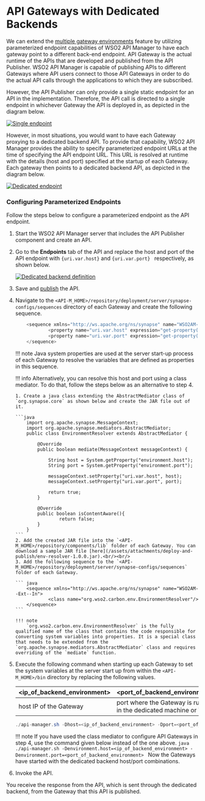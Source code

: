 # API Gateways with Dedicated Backends

We can extend the [multiple gateway environments]({{base_path}}/deploy-and-publish/deploy-on-gateway/api-gateway/maintaining-separate-production-and-sandbox-gateways) feature by utilizing parameterized endpoint capabilities of WSO2 API Manager to have each gateway point to a different back-end endpoint. API Gateway is the actual runtime of the APIs that are developed and published from the API Publisher. WSO2 API Manager is capable of publishing APIs to different Gateways where API users connect to those API Gateways in order to do the actual API calls through the applications to which they are subscribed.

However, the API Publisher can only provide a single static endpoint for an API in the implementation. Therefore, the API call is directed to a single endpoint in whichever Gateway the API is deployed in, as depicted in the diagram below.

[![Single endpoint]({{base_path}}/assets/img/learn/single-endpoint.png)]({{base_path}}/assets/img/learn/single-endpoint.png)

However, in most situations, you would want to have each Gateway proxying to a dedicated backend API. To provide that capability, WSO2 API Manager provides the ability to specify parameterized endpoint URLs at the time of specifying the API endpoint URL. This URL is resolved at runtime with the details (host and port) specified at the startup of each Gateway. Each gateway then points to a dedicated backend API, as depicted in the diagram below.

[![Dedicated endpoint]({{base_path}}/assets/img/learn/dedicated-endpoint.png)]({{base_path}}/assets/img/learn/dedicated-endpoint.png)
### Configuring Parameterized Endpoints

Follow the steps below to configure a parameterized endpoint as the API endpoint.

1.  Start the WSO2 API Manager server that includes the API Publisher component and create an API.
2.  Go to the **Endpoints** tab of the API and replace the host and port of the API endpoint with `{uri.var.host}` and `{uri.var.port} ` respectively, as shown below.

    [![Dedicated backend definition]({{base_path}}/assets/img/learn/dedicated-backend-def.png)]({{base_path}}/assets/img/learn/dedicated-backend-def.png)

3.  Save and [publish]({{base_path}}/deploy-and-publish/publish-on-dev-portal/publish-an-api) the API.

4.  Navigate to the `<API-M_HOME>/repository/deployment/server/synapse-configs/sequences` directory of each Gateway and create the following sequence.

    ``` java
        <sequence xmlns="http://ws.apache.org/ns/synapse" name="WSO2AM--Ext--In">
                <property name="uri.var.host" expression="get-property('system','host')" />
                <property name="uri.var.port" expression="get-property('system','port')" />
        </sequence>
    ```

    !!! note
        Java system properties are used at the server start-up process of each Gateway to resolve the variables that are defined as properties in this sequence.

    !!! info
        Alternatively, you can resolve this host and port using a class mediator. To do that, follow the steps below as an alternative to step 4.

        1. Create a java class extending the AbstractMediator class of `org.synapse.core` as shown below and create the JAR file out of it.

        ```java
            import org.apache.synapse.MessageContext;
            import org.apache.synapse.mediators.AbstractMediator;
            public class EnvironmentResolver extends AbstractMediator {

                @Override
                public boolean mediate(MessageContext messageContext) {

                    String host = System.getProperty("environment.host");
                    String port = System.getProperty("environment.port");

                    messageContext.setProperty("uri.var.host", host);
                    messageContext.setProperty("uri.var.port", port);

                    return true;
                }

                @Override
                public boolean isContentAware(){
                        return false;
                }
            }
        ```
        2. Add the created JAR file into the `<API-M_HOME>/repository/components/lib` folder of each Gateway. You can download a sample JAR file [here](/assets/attachments/deploy-and-publish/env-resolver-1.0.0.jar).<br/><br/>
        3. Add the following sequence to the `<API-M_HOME>/repository/deployment/server/synapse-configs/sequences` folder of each Gateway.

        ``` java
            <sequence xmlns="http://ws.apache.org/ns/synapse" name="WSO2AM--Ext--In">
                    <class name="org.wso2.carbon.env.EnvironmentResolver"/>
            </sequence>
        ```

        !!! note
            `org.wso2.carbon.env.EnvironmentResolver` is the fully qualified name of the class that contains the code responsible for converting system variables into properties. It is a special class that needs to be extended from the `org.apache.synapse.mediators.AbstractMediator` class and requires overriding of the `mediate` function.


5.  Execute the following command when starting up each Gateway to set the system variables at the server start up from within the `<API-M_HOME>/bin` directory by replacing the following values.

    | **&lt;ip\_of\_backend\_environment&gt;** | **&lt;port\_of\_backend\_environment&gt;**                       |
    |------------------------------------------|------------------------------------------------------------------|
    | host IP of the Gateway                   | port where the Gateway is running in the dedicated machine or VM |

    ```java
    ./api-manager.sh -Dhost=<ip_of_backend_environment> -Dport=<port_of_backend_environment>
    ```

    !!! note
        If you have used the class mediator to configure API Gateways in step 4, use the command given below instead of the one above.
        ```java
        ./api-manager.sh -Denvironment.host=<ip_of_backend_environment> -Denvironment.port=<port_of_backend_environment>
        ```
    Now the Gateways have started with the dedicated backend host/port combinations.

6.  Invoke the API.

You receive the response from the API, which is sent through the dedicated backend, from the Gateway that this API is published.
